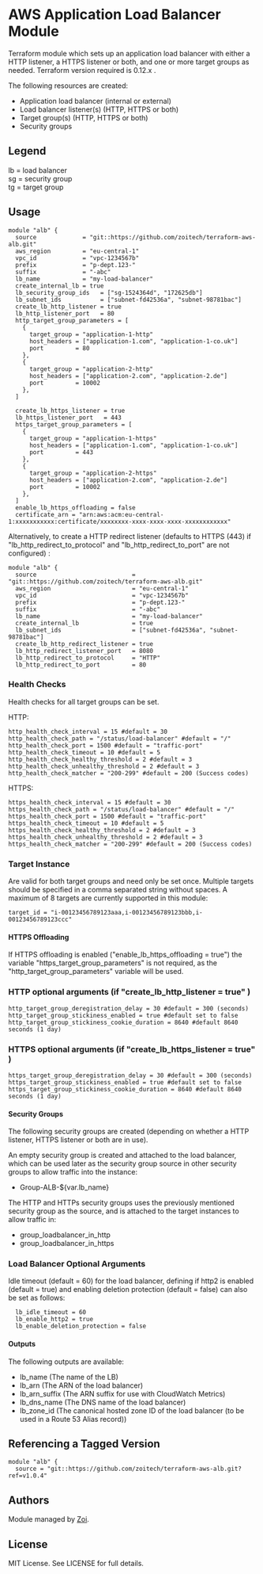 # AWS Application Load Balancer Module
Terraform module which sets up an application load balancer with either a HTTP listener, a HTTPS listener or both, and one or more target groups as needed. Terraform version required is 0.12.x .

The following resources are created:
* Application load balancer (internal or external)
* Load balancer listener(s) (HTTP, HTTPS or both)
* Target group(s) (HTTP, HTTPS or both)
* Security groups

## Legend
lb = load balancer  
sg = security group  
tg = target group  

## Usage

```hcl
module "alb" {
  source             = "git::https://github.com/zoitech/terraform-aws-alb.git"
  aws_region         = "eu-central-1"
  vpc_id             = "vpc-1234567b"
  prefix             = "p-dept.123-"
  suffix             = "-abc"
  lb_name            = "my-load-balancer"
  create_internal_lb = true
  lb_security_group_ids   = ["sg-1524364d", "172625db"]
  lb_subnet_ids           = ["subnet-fd42536a", "subnet-98781bac"]
  create_lb_http_listener = true
  lb_http_listener_port   = 80
  http_target_group_parameters = [
    {
      target_group = "application-1-http"
      host_headers = ["application-1.com", "application-1-co.uk"]
      port         = 80
    },
    {
      target_group = "application-2-http"
      host_headers = ["application-2.com", "application-2.de"]
      port         = 10002
    },
  ]

  create_lb_https_listener = true
  lb_https_listener_port   = 443
  https_target_group_parameters = [
    {
      target_group = "application-1-https"
      host_headers = ["application-1.com", "application-1-co.uk"]
      port         = 443
    },
    {
      target_group = "application-2-https"
      host_headers = ["application-2.com", "application-2.de"]
      port         = 10002
    },
  ]
  enable_lb_https_offloading = false
  certificate_arn = "arn:aws:acm:eu-central-1:xxxxxxxxxxx:certificate/xxxxxxxx-xxxx-xxxx-xxxx-xxxxxxxxxxxx"
```

Alternatively, to create a HTTP redirect listener (defaults to HTTPS (443) if "lb_http_redirect_to_protocol" and "lb_http_redirect_to_port" are not configured) :

```hcl
module "alb" {
  source                           = "git::https://github.com/zoitech/terraform-aws-alb.git"
  aws_region                       = "eu-central-1"
  vpc_id                           = "vpc-1234567b"
  prefix                           = "p-dept.123-"
  suffix                           = "-abc"
  lb_name                          = "my-load-balancer"
  create_internal_lb               = true
  lb_subnet_ids                    = ["subnet-fd42536a", "subnet-98781bac"]
  create_lb_http_redirect_listener = true
  lb_http_redirect_listener_port   = 8080
  lb_http_redirect_to_protocol     = "HTTP"
  lb_http_redirect_to_port         = 80
```

### Health Checks

Health checks for all target groups can be set.

HTTP:

```hcl
http_health_check_interval = 15 #default = 30
http_health_check_path = "/status/load-balancer" #default = "/"
http_health_check_port = 1500 #default = "traffic-port"
http_health_check_timeout = 10 #default = 5
http_health_check_healthy_threshold = 2 #default = 3
http_health_check_unhealthy_threshold = 2 #default = 3
http_health_check_matcher = "200-299" #default = 200 (Success codes)
```

HTTPS:
```hcl
https_health_check_interval = 15 #default = 30
https_health_check_path = "/status/load-balancer" #default = "/"
https_health_check_port = 1500 #default = "traffic-port"
https_health_check_timeout = 10 #default = 5
https_health_check_healthy_threshold = 2 #default = 3
https_health_check_unhealthy_threshold = 2 #default = 3
https_health_check_matcher = "200-299" #default = 200 (Success codes)
```

### Target Instance

Are valid for both target groups and need only be set once. Multiple targets should be specified in a comma separated string without spaces. A maximum of 8 targets are currently supported in this module:

```hcl
target_id = "i-00123456789123aaa,i-00123456789123bbb,i-00123456789123ccc"
```

#### HTTPS Offloading
If HTTPS offloading is enabled ("enable_lb_https_offloading = true") the variable "https_target_group_parameters" is not required, as the "http_target_group_parameters" variable will be used.

### HTTP optional arguments (if "create_lb_http_listener = true" )

```hcl
http_target_group_deregistration_delay = 30 #default = 300 (seconds)
http_target_group_stickiness_enabled = true #default set to false
http_target_group_stickiness_cookie_duration = 8640 #default 8640 seconds (1 day)
```

### HTTPS optional arguments (if "create_lb_https_listener = true" )

```hcl
https_target_group_deregistration_delay = 30 #default = 300 (seconds)
https_target_group_stickiness_enabled = true #default set to false
https_target_group_stickiness_cookie_duration = 8640 #default 8640 seconds (1 day)
```

#### Security Groups

The following security groups are created (depending on whether a HTTP listener, HTTPS listener or both are in use).

An empty security group is created and attached to the load balancer, which can be used later as the security group source in other security groups to allow traffic into the instance:

* Group-ALB-${var.lb_name}

The HTTP and HTTPs security groups uses the previously mentioned security group as the source, and is attached to the target instances to allow traffic in:

* group_loadbalancer_in_http
* group_loadbalancer_in_https

### Load Balancer Optional Arguments

Idle timeout (default = 60) for the load balancer, defining if http2 is enabled (default = true) and enabling deletion protection (default = false) can also be set as follows:

```hcl
  lb_idle_timeout = 60
  lb_enable_http2 = true
  lb_enable_deletion_protection = false
```

#### Outputs
The following outputs are available:

* lb_name  (The name of the LB)
* lb_arn (The ARN of the load balancer)
* lb_arn_suffix (The ARN suffix for use with CloudWatch Metrics)
* lb_dns_name (The DNS name of the load balancer)
* lb_zone_id (The canonical hosted zone ID of the load balancer (to be used in a Route 53 Alias record))

## Referencing a Tagged Version

```hcl
module "alb" {
  source = "git::https://github.com/zoitech/terraform-aws-alb.git?ref=v1.0.4"
```

## Authors
Module managed by [Zoi](https://github.com/zoitech).

## License
MIT License. See LICENSE for full details.
